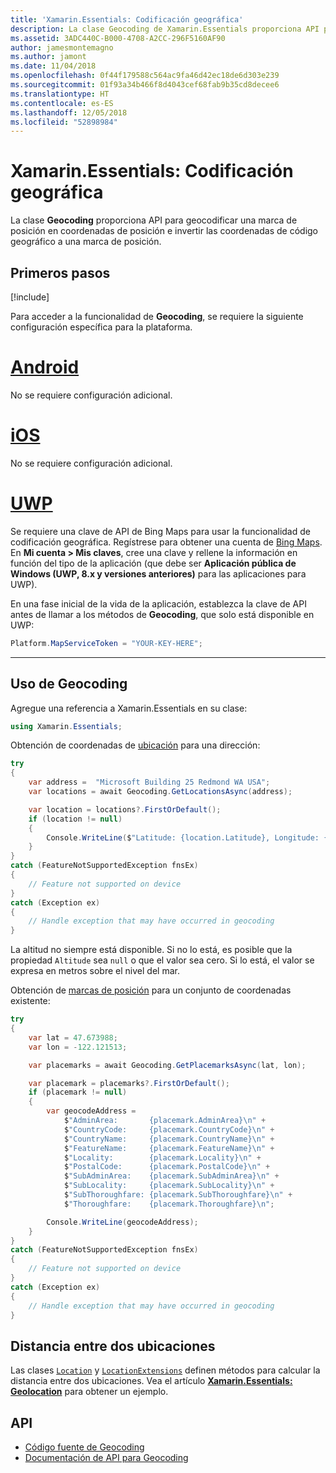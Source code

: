 ```yaml
---
title: 'Xamarin.Essentials: Codificación geográfica'
description: La clase Geocoding de Xamarin.Essentials proporciona API para geocodificar una marca de posición en coordenadas de posición e invertir las coordenadas de código geográfico a una marca de posición.
ms.assetid: 3ADC440C-B000-4708-A2CC-296F5160AF90
author: jamesmontemagno
ms.author: jamont
ms.date: 11/04/2018
ms.openlocfilehash: 0f44f179588c564ac9fa46d42ec18de6d303e239
ms.sourcegitcommit: 01f93a34b466f8d4043cef68fab9b35cd8decee6
ms.translationtype: HT
ms.contentlocale: es-ES
ms.lasthandoff: 12/05/2018
ms.locfileid: "52898984"
---
```

# <a name="xamarinessentials-geocoding"></a>Xamarin.Essentials: Codificación geográfica

La clase **Geocoding** proporciona API para geocodificar una marca de posición en coordenadas de posición e invertir las coordenadas de código geográfico a una marca de posición.

## <a name="get-started"></a>Primeros pasos

[!include[](~/essentials/includes/get-started.md)]

Para acceder a la funcionalidad de **Geocoding**, se requiere la siguiente configuración específica para la plataforma.

# <a name="androidtabandroid"></a>[Android](#tab/android)

No se requiere configuración adicional.

# <a name="iostabios"></a>[iOS](#tab/ios)

No se requiere configuración adicional.

# <a name="uwptabuwp"></a>[UWP](#tab/uwp)

Se requiere una clave de API de Bing Maps para usar la funcionalidad de codificación geográfica. Regístrese para obtener una cuenta de [Bing Maps](https://www.bingmapsportal.com/). En **Mi cuenta > Mis claves**, cree una clave y rellene la información en función del tipo de la aplicación (que debe ser **Aplicación pública de Windows (UWP, 8.x y versiones anteriores)** para las aplicaciones para UWP).

En una fase inicial de la vida de la aplicación, establezca la clave de API antes de llamar a los métodos de **Geocoding**, que solo está disponible en UWP:

```csharp
Platform.MapServiceToken = "YOUR-KEY-HERE";
```

-----

## <a name="using-geocoding"></a>Uso de Geocoding

Agregue una referencia a Xamarin.Essentials en su clase:

```csharp
using Xamarin.Essentials;
```

Obtención de coordenadas de [ubicación](xref:Xamarin.Essentials.Location) para una dirección:

```csharp
try
{
    var address =  "Microsoft Building 25 Redmond WA USA";
    var locations = await Geocoding.GetLocationsAsync(address);

    var location = locations?.FirstOrDefault();
    if (location != null)
    {
        Console.WriteLine($"Latitude: {location.Latitude}, Longitude: {location.Longitude}, Altitude: {location.Altitude}");
    }
}
catch (FeatureNotSupportedException fnsEx)
{
    // Feature not supported on device
}
catch (Exception ex)
{
    // Handle exception that may have occurred in geocoding
}
```

La altitud no siempre está disponible. Si no lo está, es posible que la propiedad `Altitude` sea `null` o que el valor sea cero. Si lo está, el valor se expresa en metros sobre el nivel del mar.

Obtención de [marcas de posición](xref:Xamarin.Essentials.Placemark) para un conjunto de coordenadas existente:

```csharp
try
{
    var lat = 47.673988;
    var lon = -122.121513;

    var placemarks = await Geocoding.GetPlacemarksAsync(lat, lon);

    var placemark = placemarks?.FirstOrDefault();
    if (placemark != null)
    {
        var geocodeAddress =
            $"AdminArea:       {placemark.AdminArea}\n" +
            $"CountryCode:     {placemark.CountryCode}\n" +
            $"CountryName:     {placemark.CountryName}\n" +
            $"FeatureName:     {placemark.FeatureName}\n" +
            $"Locality:        {placemark.Locality}\n" +
            $"PostalCode:      {placemark.PostalCode}\n" +
            $"SubAdminArea:    {placemark.SubAdminArea}\n" +
            $"SubLocality:     {placemark.SubLocality}\n" +
            $"SubThoroughfare: {placemark.SubThoroughfare}\n" +
            $"Thoroughfare:    {placemark.Thoroughfare}\n";

        Console.WriteLine(geocodeAddress);
    }
}
catch (FeatureNotSupportedException fnsEx)
{
    // Feature not supported on device
}
catch (Exception ex)
{
    // Handle exception that may have occurred in geocoding
}
```

## <a name="distance-between-two-locations"></a>Distancia entre dos ubicaciones

Las clases [`Location`](xref:Xamarin.Essentials.Location) y [`LocationExtensions`](xref:Xamarin.Essentials.LocationExtensions) definen métodos para calcular la distancia entre dos ubicaciones. Vea el artículo [**Xamarin.Essentials: Geolocation**](geolocation.md#calculate-distance) para obtener un ejemplo.

## <a name="api"></a>API

- [Código fuente de Geocoding](https://github.com/xamarin/Essentials/tree/master/Xamarin.Essentials/Geocoding)
- [Documentación de API para Geocoding](xref:Xamarin.Essentials.Geocoding)
